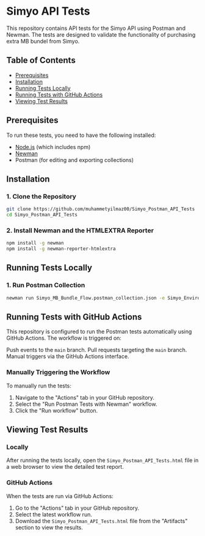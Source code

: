 # Simyo API Tests

This repository contains API tests for the Simyo API using Postman and Newman. The tests are designed to validate the functionality of purchasing extra MB bundel from Simyo.

## Table of Contents

- [Prerequisites](#prerequisites)
- [Installation](#installation)
- [Running Tests Locally](#running-tests-locally)
- [Running Tests with GitHub Actions](#running-tests-with-github-actions)
- [Viewing Test Results](#viewing-test-results)

## Prerequisites

To run these tests, you need to have the following installed:

- [Node.js](https://nodejs.org/) (which includes npm)
- [Newman](https://github.com/postmanlabs/newman)
- Postman (for editing and exporting collections)

## Installation

### 1. Clone the Repository

```bash
git clone https://github.com/muhammetyilmaz00/Simyo_Postman_API_Tests
cd Simyo_Postman_API_Tests
```

### 2. Install Newman and the HTMLEXTRA Reporter

```bash
npm install -g newman
npm install -g newman-reporter-htmlextra
```

## Running Tests Locally

### 1. Run Postman Collection

```bash
newman run Simyo_MB_Bundle_Flow.postman_collection.json -e Simyo_Environment_Variables.postman_environment.json -r cli,htmlextra --reporter-htmlextra-export Simyo_Postman_API_Tests.html
```

## Running Tests with GitHub Actions

This repository is configured to run the Postman tests automatically using GitHub Actions. The workflow is triggered on:

Push events to the `main` branch.
Pull requests targeting the `main` branch.
Manual triggers via the GitHub Actions interface.

### Manually Triggering the Workflow
To manually run the tests:

1. Navigate to the "Actions" tab in your GitHub repository.
2. Select the "Run Postman Tests with Newman" workflow.
3. Click the "Run workflow" button.

## Viewing Test Results

### Locally
After running the tests locally, open the `Simyo_Postman_API_Tests.html` file in a web browser to view the detailed test report.

### GitHub Actions
When the tests are run via GitHub Actions:

1. Go to the "Actions" tab in your GitHub repository.
2. Select the latest workflow run.
3. Download the `Simyo_Postman_API_Tests.html` file from the "Artifacts" section to view the results.

